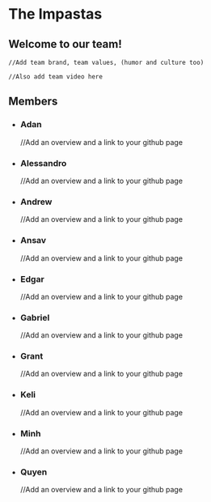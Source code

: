 # The Impastas

## Welcome to our team!

    //Add team brand, team values, (humor and culture too)

    //Also add team video here

## Members

- ### Adan

  //Add an overview and a link to your github page

- ### Alessandro
  //Add an overview and a link to your github page
- ### Andrew
  //Add an overview and a link to your github page
- ### Ansav
  //Add an overview and a link to your github page
- ### Edgar
  //Add an overview and a link to your github page
- ### Gabriel
  //Add an overview and a link to your github page
- ### Grant
  //Add an overview and a link to your github page
- ### Keli
  //Add an overview and a link to your github page
- ### Minh
  //Add an overview and a link to your github page
- ### Quyen
  //Add an overview and a link to your github page
